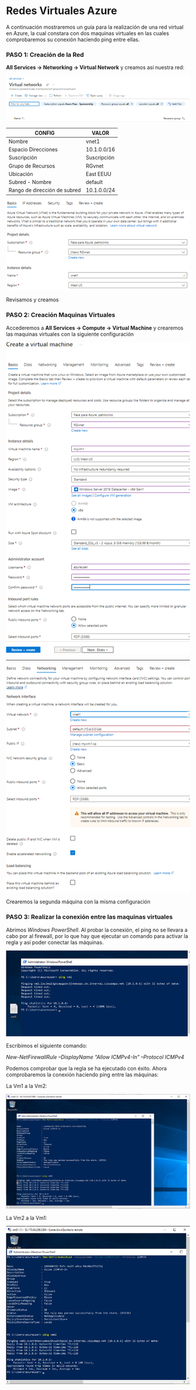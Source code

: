 # Redes Virtuales Azure


A continuación mostraremos un guía para la realización de una red virtual en Azure, la cual constara con dos maquinas virtuales en las cuales comprobaremos su conexión haciendo ping entre ellas.

### PASO 1: Creación de la Red

**All Services -> Networking -> Virtual Network** y creamos así nuestra red:

![](img/img1.png)



| CONFIG                       | VALOR       |
| ---------------------------- | ----------- |
| Nombre                       | vnet1       |
| Espacio Direcciones          | 10.1.0.0/16 |
| Suscripción                  | Suscripción |
| Grupo de Recursos            | RGvnet      |
| Ubicación                    | East EEUU   |
| Subred - Nombre              | default     |
| Rango de dirección de subred | 10.1.0.0/24 |



![](img/img2.png)



Revisamos y creamos 

### PASO 2: Creación Maquinas Virtuales

Accederemos a **All Services -> Compute -> Virtual Machine** y crearemos las maquinas virtuales con la siguiente configuración

![](img/img3.png)

****

![](img\img4.png)

Crearemos la segunda máquina con la misma configuración

### PASO 3: Realizar la conexión entre las maquinas virtuales



Abrimos *Windows PowerShell*. Al probar la conexión, el ping no se llevara a cabo por al firewall, por lo que hay que ejecutar un comando para activar la regla y así poder conectar las máquinas.

![](img\img5.png)



Escribimos el siguiente comando:

*New-NetFirewallRule –DisplayName “Allow ICMPv4-In” –Protocol ICMPv4*

Podemos comprobar que la regla se ha ejecutado con éxito. Ahora comprobaremos la conexión haciendo ping entre las máquinas:

La Vm1 a la Vm2: 

![](img/img7.png)



La Vm2 a la Vm1:

![](img/img8.png)